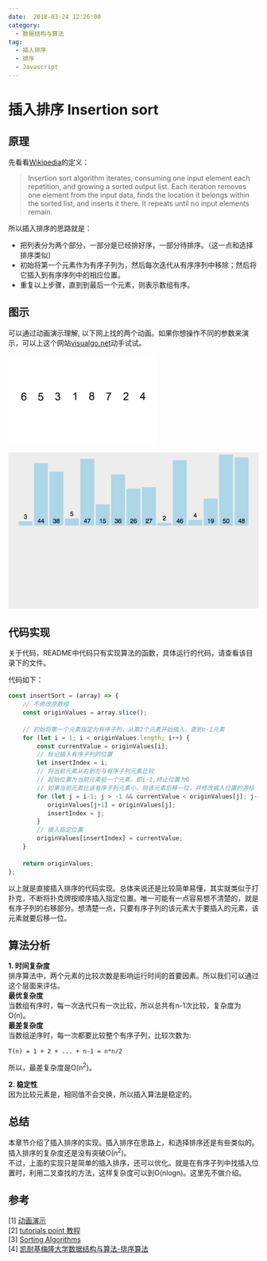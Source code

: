 ```yaml
---
date:  2018-03-24 12:26:00
category:
  - 数据结构与算法 
tag: 
  - 插入排序 
  - 排序 
  - Javascript
---
```


# 插入排序 Insertion sort

## 原理
先看看[Wikipedia](https://en.wikipedia.org/wiki/Insertion_sort)的定义：
>Insertion sort algorithm iterates, consuming one input element each repetition, and growing a sorted output list. Each iteration removes one element from the input data, finds the location it belongs within the sorted list, and inserts it there. It repeats until no input elements remain. 

所以插入排序的思路就是：
- 把列表分为两个部分，一部分是已经排好序，一部分待排序。（这一点和选择排序类似）  
- 初始将第一个元素作为有序子列为，然后每次迭代从有序序列中移除；然后将它插入到有序序列中的相应位置。
- 重复以上步骤，直到到最后一个元素，则表示数组有序。

## 图示
可以通过动画演示理解, 以下网上找的两个动画。如果你想操作不同的参数来演示，可以上这个网站[visualgo.net](https://visualgo.net/en/sorting?slide=1)动手试试。

![图示1](./insertionSort1.gif)

![图示2](./insertionSort2.gif)

## 代码实现
关于代码，README中代码只有实现算法的函数，具体运行的代码，请查看该目录下的文件。

代码如下：
```javascript
const insertSort = (array) => {
    // 不修改原数组
    const originValues = array.slice(); 

    // 初始将第一个元素指定为有序子列，从第2个元素开始插入，直到n-1元素 
    for (let i = 1; i < originValues.length; i++) {
        const currentValue = originValues[i];
        // 标记插入有序子列的位置
        let insertIndex = i;
        // 将当前元素从右到左与有序子列元素比较
        // 起始位置为当前元素前一个元素，即i-1,终止位置为0
        // 如果当前元素比该有序子列元素小，则该元素后移一位，并修改插入位置的游标
        for (let j = i-1; j > -1 && currentValue < originValues[j]; j--) {
           originValues[j+1] = originValues[j];
           insertIndex = j;
        }
        // 插入指定位置
        originValues[insertIndex] = currentValue;
    }

    return originValues;
};
```
以上就是直接插入排序的代码实现。总体来说还是比较简单易懂，其实就类似于打扑克，不断将扑克牌按顺序插入指定位置。唯一可能有一点容易想不清楚的，就是有序子列的右移部分。想清楚一点，只要有序子列的该元素大于要插入的元素，该元素就要后移一位。

## 算法分析
**1. 时间复杂度**  
排序算法中，两个元素的比较次数是影响运行时间的首要因素。所以我们可以通过这个层面来评估。  
**最优复杂度**  
当数组有序时，每一次迭代只有一次比较，所以总共有n-1次比较，复杂度为O(n)。  
**最差复杂度**  
当数组逆序时，每一次都要比较整个有序子列，比较次数为:
```
T(n) = 1 + 2 + ... + n-1 = n*n/2
```
所以，最差复杂度是O(n<sup>2</sup>)。

**2. 稳定性**  
因为比较元素是，相同值不会交换，所以插入算法是稳定的。

## 总结
本章节介绍了插入排序的实现。插入排序在思路上，和选择排序还是有些类似的。插入排序的复杂度还是没有突破O(n<sup>2</sup>)。  
不过，上面的实现只是简单的插入排序，还可以优化。就是在有序子列中找插入位置时，利用二叉查找的方法，这样复杂度可以到O(nlogn)。这里先不做介绍。

## 参考
[1] [动画演示](https://visualgo.net/en/sorting)   
[2] [tutorials point 教程](https://www.tutorialspoint.com/data_structures_algorithms/index.htm)  
[3] [Sorting Algorithms](https://brilliant.org/wiki/sorting-algorithms/)  
[4] [凯耐基梅隆大学数据结构与算法-排序算法](https://www.cs.cmu.edu/~adamchik/15-121/lectures/Sorting%20Algorithms/sorting.html)  